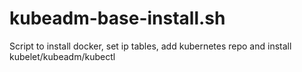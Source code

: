 # kubeadm-base-install.sh
Script to install docker, set ip tables, add kubernetes repo and install kubelet/kubeadm/kubectl
